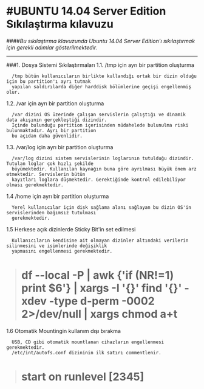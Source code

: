 #UBUNTU 14.04 Server Edition Sıkılaştırma kılavuzu
===================================================
####*Bu sıkılaştırma klavuzunda Ubuntu 14.04 Server Edition'ı sıkılaştırmak için gerekli adımlar gösterilmektedir.*
___________________________________________________________________________________________________________________

###1. Dosya Sistemi Sıkılaştırmaları
   1.1. /tmp için ayrı bir partition oluşturma
   
      /tmp bütün kullanıcıların birlikte kullandığı ortak bir dizin olduğu için bu partition'ı ayrı tutmak
      yapılan saldırılarda diğer harddisk bölümlerine geçişi engellenmiş olur.
   1.2. /var için ayrı bir partition oluşturma
   
      /var dizini OS üzerinde çalışan servislerin çalıştığı ve dinamik data akışının gerçekleştiği dizindir.
      İçinde bulunduğu partition içerisinden müdahelede bulunulma riski bulunmaktadır. Ayrı bir partition 
      bu açıdan daha güvenlidir.

   1.3. /var/log için ayrı bir partition oluşturma
   
      /var/log dizini sistem servislerinin loglarının tutulduğu dizindir. Tutulan loglar çok hızlı şekilde
      büyümektedir. Kullanılan kaynağın buna göre ayrılması büyük önem arz etmektedir. Servislerin bütün
      kayıtları loglara düşmektedir. Gerektiğinde kontrol edilebiliyor olması gerekmektedir.

   1.4 /home için ayrı bir partition oluşturma
   
      Yerel kullanıcılar için disk sağlama alanı sağlayan bu dizin OS'in servislerinden bağımsız tutulması
      gerekmektedir.
   
   1.5 Herkese açık dizinlerde Sticky Bit'in set edilmesi
   
      Kullanıcıların kendisine ait olmayan dizinler altındaki verilerin silinmesini ve isimlerinde değişiklik
      yapmasını engellenmesi gerekmektedir.
      
> # df --local -P | awk {'if (NR!=1) print $6'} | xargs -I '{}' find '{}' -xdev -type d-perm -0002 2>/dev/null | xargs chmod a+t

   1.6 Otomatik Mountingin kullanım dışı bırakma
   
      USB, CD gibi otomatik mountlanan cihazların engellenmesi gerekmektedir.
      /etc/int/autofs.conf dizininin ilk satırı commentlenir.
   
> # start on runlevel [2345]
   
